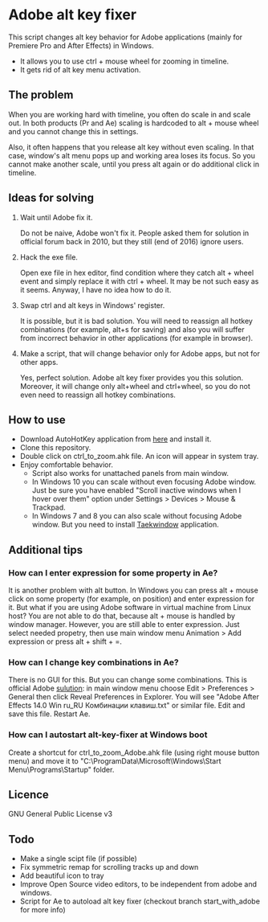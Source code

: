 Adobe alt key fixer
===================

This script changes alt key behavior for Adobe applications (mainly for Premiere Pro and After Effects) in Windows.
 - It allows you to use ctrl + mouse wheel for zooming in timeline.
 - It gets rid of alt key menu activation.

## The problem ##
When you are working hard with timeline, you often do scale in and scale out. In both products (Pr and Ae) scaling is hardcoded to alt + mouse wheel and you cannot change this in settings.

Also, it often happens that you release alt key without even scaling. In that case, window's alt menu pops up and working area loses its focus. So you cannot make another scale, until you press alt again or do additional click in timeline.

## Ideas for solving ##
1. Wait until Adobe fix it.

   Do not be naive, Adobe won't fix it. People asked them for solution in official forum back in 2010, but they still (end of 2016) ignore users.
2. Hack the exe file.

   Open exe file in hex editor, find condition where they catch alt + wheel event and simply replace it with ctrl + wheel.
It may be not such easy as it seems. Anyway, I have no idea how to do it.
3. Swap ctrl and alt keys in Windows' register.

   It is possible, but it is bad solution. You will need to reassign all hotkey combinations (for example, alt+s for saving) and also you will suffer from incorrect behavior in other applications (for example in browser).
4. Make a script, that will change behavior only for Adobe apps, but not for other apps.

   Yes, perfect solution. Adobe alt key fixer provides you this solution. Moreover, it will change only alt+wheel and ctrl+wheel, so you do not even need to reassign all hotkey combinations.

## How to use ##
- Download AutoHotKey application from [here](https://www.autohotkey.com/) and install it.
- Clone this repository.
- Double click on ctrl_to_zoom.ahk file. An icon will appear in system tray.
- Enjoy comfortable behavior.
  * Script also works for unattached panels from main window.
  * In Windows 10 you can scale without even focusing Adobe window. Just be sure you have enabled "Scroll inactive windows when I hover over them" option under Settings > Devices > Mouse & Trackpad.
  * In Windows 7 and 8 you can also scale without focusing Adobe window. But you need to install [Taekwindow](http://taekwindow.net/download.html) application.

## Additional tips ##

### How can I enter expression for some property in Ae? ###
  It is another problem with alt button. In Windows you can press alt + mouse click on some property (for example, on position) and enter expression for it. But what if you are using Adobe software in virtual machine from Linux host? You are not able to do that, because alt + mouse is handled by window manager.
  However, you are still able to enter expression. Just select needed propetry, then use main window menu Animation > Add expression or press alt + shift + =.

### How can I change key combinations in Ae? ###
  There is no GUI for this. But you can change some combinations. This is official Adobe [sulution](https://helpx.adobe.com/after-effects/using/modify-keyboard-shortcuts.html): in main window menu choose Edit > Preferences > General then click Reveal Preferences in Explorer. You will see "Adobe After Effects 14.0 Win ru_RU Комбинации клавиш.txt" or similar file. Edit and save this file. Restart Ae.

### How can I autostart alt-key-fixer at Windows boot ###
  Create a shortcut for ctrl_to_zoom_Adobe.ahk file (using right mouse button menu) and move it to "C:\ProgramData\Microsoft\Windows\Start Menu\Programs\Startup" folder.

## Licence ##
GNU General Public License v3

## Todo ##
- Make a single scipt file (if possible)
- Fix symmetric remap for scrolling tracks up and down
- Add beautiful icon to tray
- Improve Open Source video editors, to be independent from adobe and windows.
- Script for Ae to autoload alt key fixer (checkout branch start_with_adobe for more info)
